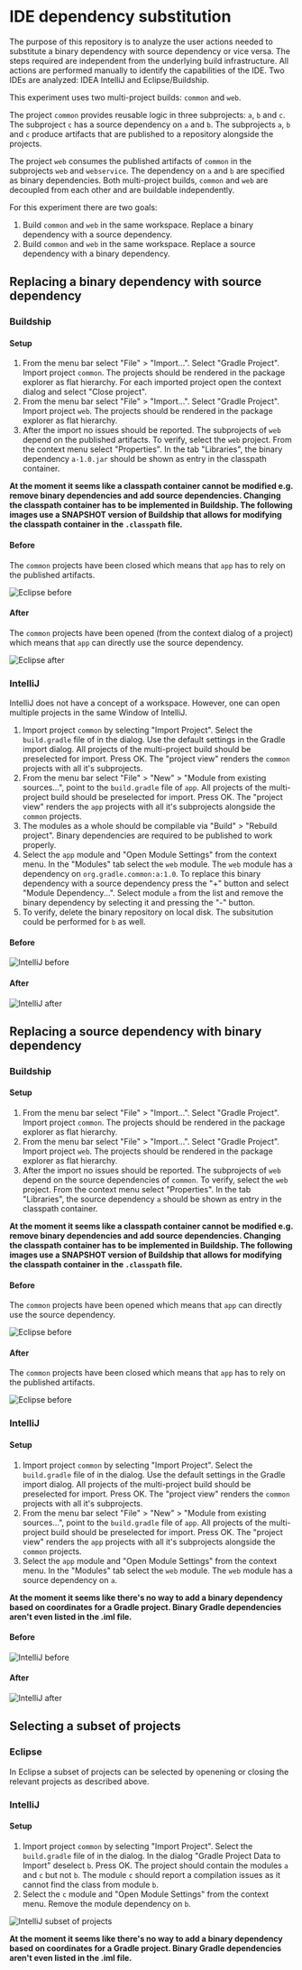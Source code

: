 # IDE dependency substitution

The purpose of this repository is to analyze the user actions needed to substitute a binary dependency with source dependency or vice versa. The steps required are independent from the underlying build infrastructure. All actions are performed manually to identify the capabilities of the IDE. Two IDEs are analyzed: IDEA IntelliJ and Eclipse/Buildship.

This experiment uses two multi-project builds: `common` and `web`.

The project `common` provides reusable logic in three subprojects: `a`, `b` and `c`. The subproject `c` has a source dependency on `a` and `b`. The subprojects `a`, `b` and `c` produce artifacts that are published to a repository alongside the projects. 

The project `web` consumes the published artifacts of `common` in the subprojects `web` and `webservice`. The dependency on `a` and `b` are specified as binary dependencies. Both multi-project builds, `common` and `web` are decoupled from each other and are buildable independently.

For this experiment there are two goals:

1. Build `common` and `web` in the same workspace. Replace a binary dependency with a source dependency.
2. Build `common` and `web` in the same workspace. Replace a source dependency with a binary dependency.

## Replacing a binary dependency with source dependency

### Buildship

#### Setup

1. From the menu bar select "File" > "Import...". Select "Gradle Project". Import project `common`. The projects should be rendered in the package explorer as flat hierarchy. For each imported project open the context dialog and select "Close project".
2. From the menu bar select "File" > "Import...". Select "Gradle Project". Import project `web`. The projects should be rendered in the package explorer as flat hierarchy.
3. After the import no issues should be reported. The subprojects of `web` depend on the published artifacts. To verify, select the `web` project. From the context menu select "Properties". In the tab "Libraries", the binary dependency `a-1.0.jar` should be shown as entry in the classpath container.

__At the moment it seems like a classpath container cannot be modified e.g. remove binary dependencies and add source dependencies. Changing the classpath container has to be implemented in Buildship. The following images use a SNAPSHOT version of Buildship that allows for modifying the classpath container in the `.classpath` file.__

#### Before

The `common` projects have been closed which means that `app` has to rely on the published artifacts.

![Eclipse before](imgs/eclipse_binary_dependency.png)

#### After

The `common` projects have been opened (from the context dialog of a project) which means that `app` can directly use the source dependency.

![Eclipse after](imgs/eclipse_source_dependency.png)

### IntelliJ

IntelliJ does not have a concept of a workspace. However, one can open multiple projects in the same Window of IntelliJ.

1. Import project `common` by selecting "Import Project". Select the `build.gradle` file of in the dialog. Use the default settings in the Gradle import dialog. All projects of the multi-project build should be preselected for import. Press OK. The "project view" renders the `common` projects with all it's subprojects.
2. From the menu bar select "File" > "New" > "Module from existing sources...", point to the `build.gradle` file of `app`. All projects of the multi-project build should be preselected for import. Press OK. The "project view" renders the `app` projects with all it's subprojects alongside the `common` projects.
3. The modules as a whole should be compilable via "Build" > "Rebuild project". Binary dependencies are required to be published to work properly.
4. Select the `app` module and "Open Module Settings" from the context menu. In the "Modules" tab select the `web` module. The `web` module has a dependency on `org.gradle.common:a:1.0`. To replace this binary dependency with a source dependency press the "+" button and select "Module Dependency...". Select module `a` from the list and remove the binary dependency by selecting it and pressing the "-" button.
5. To verify, delete the binary repository on local disk. The subsitution could be performed for `b` as well.

#### Before

![IntelliJ before](imgs/idea_binary_dependency.png)

#### After

![IntelliJ after](imgs/idea_source_dependency.png)

## Replacing a source dependency with binary dependency

### Buildship

#### Setup

1. From the menu bar select "File" > "Import...". Select "Gradle Project". Import project `common`. The projects should be rendered in the package explorer as flat hierarchy.
2. From the menu bar select "File" > "Import...". Select "Gradle Project". Import project `web`. The projects should be rendered in the package explorer as flat hierarchy.
3. After the import no issues should be reported. The subprojects of `web` depend on the source dependencies of `common`. To verify, select the `web` project. From the context menu select "Properties". In the tab "Libraries", the source dependency `a` should be shown as entry in the classpath container.

__At the moment it seems like a classpath container cannot be modified e.g. remove binary dependencies and add source dependencies. Changing the classpath container has to be implemented in Buildship. The following images use a SNAPSHOT version of Buildship that allows for modifying the classpath container in the `.classpath` file.__

#### Before

The `common` projects have been opened which means that `app` can directly use the source dependency.

![Eclipse before](imgs/eclipse_source_dependency.png)

#### After

The `common` projects have been closed which means that `app` has to rely on the published artifacts.

![Eclipse before](imgs/eclipse_binary_dependency.png)

### IntelliJ

#### Setup

1. Import project `common` by selecting "Import Project". Select the `build.gradle` file of in the dialog. Use the default settings in the Gradle import dialog. All projects of the multi-project build should be preselected for import. Press OK. The "project view" renders the `common` projects with all it's subprojects.
2. From the menu bar select "File" > "New" > "Module from existing sources...", point to the `build.gradle` file of `app`. All projects of the multi-project build should be preselected for import. Press OK. The "project view" renders the `app` projects with all it's subprojects alongside the `common` projects.
4. Select the `app` module and "Open Module Settings" from the context menu. In the "Modules" tab select the `web` module. The `web` module has a source dependency on `a`.

__At the moment it seems like there's no way to add a binary dependency based on coordinates for a Gradle project. Binary Gradle dependencies aren't even listed in the .iml file.__

#### Before

![IntelliJ before](imgs/idea_source_dependency.png)

#### After

![IntelliJ after](imgs/idea_binary_dependency.png)

## Selecting a subset of projects

### Eclipse

In Eclipse a subset of projects can be selected by openening or closing the relevant projects as described above.

### IntelliJ

#### Setup

1.  Import project `common` by selecting "Import Project". Select the `build.gradle` file of in the dialog. In the dialog "Gradle Project Data to Import" deselect `b`. Press OK. The project should contain the modules `a` and `c` but not `b`. The module `c` should report a compilation issues as it cannot find the class from module `b`.
2. Select the `c` module and "Open Module Settings" from the context menu. Remove the module dependency on `b`.

![IntelliJ subset of projects](imgs/idea_subset_projects.png)

__At the moment it seems like there's no way to add a binary dependency based on coordinates for a Gradle project. Binary Gradle dependencies aren't even listed in the .iml file.__
